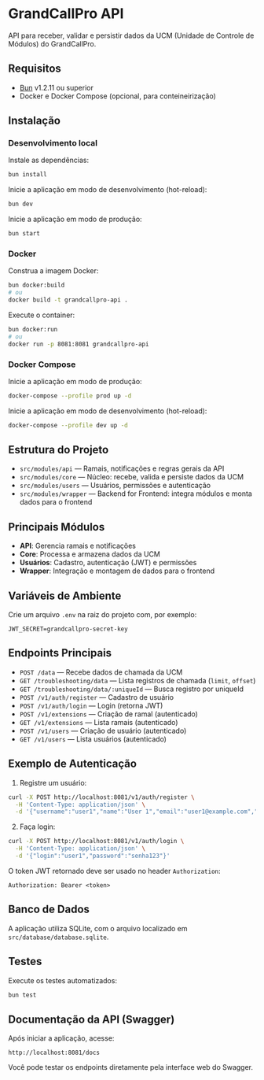 # GrandCallPro API

API para receber, validar e persistir dados da UCM (Unidade de Controle de Módulos) do GrandCallPro.

## Requisitos

- [Bun](https://bun.sh) v1.2.11 ou superior
- Docker e Docker Compose (opcional, para conteineirização)

## Instalação

### Desenvolvimento local

Instale as dependências:

```bash
bun install
```

Inicie a aplicação em modo de desenvolvimento (hot-reload):

```bash
bun dev
```

Inicie a aplicação em modo de produção:

```bash
bun start
```

### Docker

Construa a imagem Docker:

```bash
bun docker:build
# ou
docker build -t grandcallpro-api .
```

Execute o container:

```bash
bun docker:run
# ou
docker run -p 8081:8081 grandcallpro-api
```

### Docker Compose

Inicie a aplicação em modo de produção:

```bash
docker-compose --profile prod up -d
```

Inicie a aplicação em modo de desenvolvimento (hot-reload):

```bash
docker-compose --profile dev up -d
```

## Estrutura do Projeto

- `src/modules/api` — Ramais, notificações e regras gerais da API
- `src/modules/core` — Núcleo: recebe, valida e persiste dados da UCM
- `src/modules/users` — Usuários, permissões e autenticação
- `src/modules/wrapper` — Backend for Frontend: integra módulos e monta dados para o frontend

## Principais Módulos

- **API**: Gerencia ramais e notificações
- **Core**: Processa e armazena dados da UCM
- **Usuários**: Cadastro, autenticação (JWT) e permissões
- **Wrapper**: Integração e montagem de dados para o frontend

## Variáveis de Ambiente

Crie um arquivo `.env` na raiz do projeto com, por exemplo:

```
JWT_SECRET=grandcallpro-secret-key
```

## Endpoints Principais

- `POST /data` — Recebe dados de chamada da UCM
- `GET /troubleshooting/data` — Lista registros de chamada (`limit`, `offset`)
- `GET /troubleshooting/data/:uniqueId` — Busca registro por uniqueId
- `POST /v1/auth/register` — Cadastro de usuário
- `POST /v1/auth/login` — Login (retorna JWT)
- `POST /v1/extensions` — Criação de ramal (autenticado)
- `GET /v1/extensions` — Lista ramais (autenticado)
- `POST /v1/users` — Criação de usuário (autenticado)
- `GET /v1/users` — Lista usuários (autenticado)

## Exemplo de Autenticação

1. Registre um usuário:

```bash
curl -X POST http://localhost:8081/v1/auth/register \
  -H 'Content-Type: application/json' \
  -d '{"username":"user1","name":"User 1","email":"user1@example.com","department":"TI","password":"senha123","role":"developer","level":"USER"}'
```

2. Faça login:

```bash
curl -X POST http://localhost:8081/v1/auth/login \
  -H 'Content-Type: application/json' \
  -d '{"login":"user1","password":"senha123"}'
```

O token JWT retornado deve ser usado no header `Authorization`:

```
Authorization: Bearer <token>
```

## Banco de Dados

A aplicação utiliza SQLite, com o arquivo localizado em `src/database/database.sqlite`.

## Testes

Execute os testes automatizados:

```bash
bun test
```

## Documentação da API (Swagger)

Após iniciar a aplicação, acesse:

    http://localhost:8081/docs

Você pode testar os endpoints diretamente pela interface web do Swagger.
